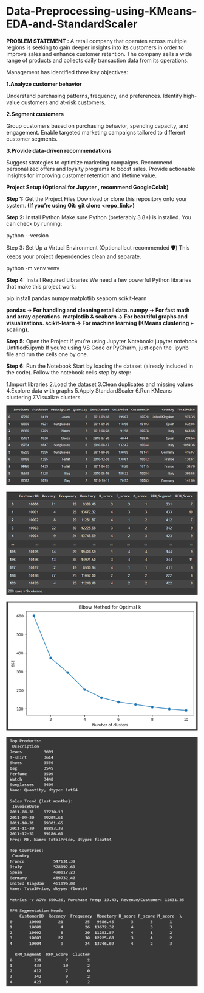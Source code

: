 # Data-Preprocessing-using-KMeans-EDA-and-StandardScaler

**PROBLEM STATEMENT :**
A retail company that operates across multiple regions is seeking to gain deeper insights into its customers in order to improve sales and enhance customer retention. The company sells a wide range of products and collects daily transaction data from its operations.

Management has identified three key objectives:

**1.Analyze customer behavior**

Understand purchasing patterns, frequency, and preferences.
Identify high-value customers and at-risk customers.

**2.Segment customers**

Group customers based on purchasing behavior, spending capacity, and engagement.
Enable targeted marketing campaigns tailored to different customer segments.

**3.Provide data-driven recommendations**

Suggest strategies to optimize marketing campaigns.
Recommend personalized offers and loyalty programs to boost sales.
Provide actionable insights for improving customer retention and lifetime value.

**Project Setup (Optional for Jupyter , recommend GoogleColab)**

**Step 1:** Get the Project Files
Download or clone this repository onto your system.
**(If you’re using Git: git clone <repo_link>)**

**Step 2:** Install Python
Make sure Python (preferably 3.8+) is installed.
You can check by running:

python --version


Step 3:
Set Up a Virtual Environment (Optional but recommended 🛡️)
This keeps your project dependencies clean and separate.

python -m venv venv


**Step 4:** Install Required Libraries
We need a few powerful Python libraries that make this project work:

pip install pandas numpy matplotlib seaborn scikit-learn


**pandas → For handling and cleaning retail data.
numpy → For fast math and array operations.
matplotlib & seaborn → For beautiful graphs and visualizations.
scikit-learn → For machine learning (KMeans clustering + scaling).**

**Step 5:** Open the Project
If you’re using Jupyter Notebook:
jupyter notebook Untitled5.ipynb
If you’re using VS Code or PyCharm, just open the .ipynb file and run the cells one by one.

**Step 6:** Run the Notebook
Start by loading the dataset (already included in the code).
Follow the notebook cells step by step:

1.Import libraries 
2.Load the dataset 
3.Clean duplicates and missing values 
4.Explore data with graphs 
5.Apply StandardScaler 
6.Run KMeans clustering 
7.Visualize clusters 


![alt text](https://github.com/Vichare-Prasad/Data-Preprocessing-using-KMeans-EDA-and-StandardScaler/blob/main/Data%20Cleaning.png "Data Cleaning")

![alt text](https://github.com/Vichare-Prasad/Data-Preprocessing-using-KMeans-EDA-and-StandardScaler/blob/main/RFM%20Data.png " RFM DATA")

![alt text](https://github.com/Vichare-Prasad/Data-Preprocessing-using-KMeans-EDA-and-StandardScaler/blob/main/plot%20graph%20using%20Elbow%20Method.png "Graph Using Elbow Method")

![alt text](https://github.com/Vichare-Prasad/Data-Preprocessing-using-KMeans-EDA-and-StandardScaler/blob/main/Output.png "Output")






